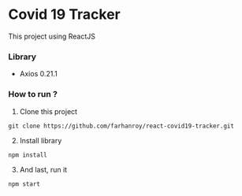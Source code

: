 # Covid 19 Tracker

This project using ReactJS

### Library
* Axios 0.21.1

### How to run ?

1. Clone this project
 
```shel
git clone https://github.com/farhanroy/react-covid19-tracker.git
```

2. Install library
 
```shel
npm install
```

3. And last, run it
 
```shel
npm start
```
